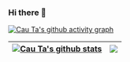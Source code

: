 ### Hi there 👋
[![Cau Ta's github activity graph](https://github-readme-activity-graph.vercel.app/graph?username=cauta&bg_color=f7dfe1&color=a559a5&line=ae5eae&point=283f34&area=true&hide_border=true)](https://github.com/ashutosh00710/github-readme-activity-graph)

| <a href="https://github.com/cauta/github-readme-stats"><img align="center" src="https://github-readme-stats-gamma-ten-39.vercel.app/api?username=cauta&show_icons=true&include_all_commits=true&theme=buefy&hide_border=true" alt="Cau Ta's github stats" /></a> | <a href="https://github.com/cauta/github-readme-stats"><img align="center" src="https://github-readme-stats-gamma-ten-39.vercel.app/api/top-langs/?username=cauta&layout=compact&theme=buefy&hide_border=true" /></a> |
| ------------- | ------------- |
<!--
**cauta/cauta** is a ✨ _special_ ✨ repository because its `README.md` (this file) appears on your GitHub profile.

Here are some ideas to get you started:

- 🔭 I’m currently working on ...
- 🌱 I’m currently learning ...
- 👯 I’m looking to collaborate on ...
- 🤔 I’m looking for help with ...
- 💬 Ask me about ...
- 📫 How to reach me: ...
- 😄 Pronouns: ...
- ⚡ Fun fact: ...
-->
